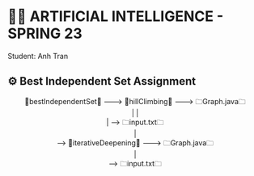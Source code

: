 # 🧑‍🏫 ARTIFICIAL INTELLIGENCE - SPRING 23
                     
Student: Anh Tran 
                  
## ⚙️ Best Independent Set Assignment
             
<p align="center"> 
📁bestIndependentSet📁 ---> 📁hillClimbing📁 ---> 🗀Graph.java🗀<br>
                         |                      |<br>
                         |                      --> 🗀input.txt🗀<br>
                         |<br>
                         --> 📁iterativeDeepening📁 ---> 🗀Graph.java🗀<br>
                                                      |<br>
                                                      --> 🗀input.txt🗀<br>
</p>